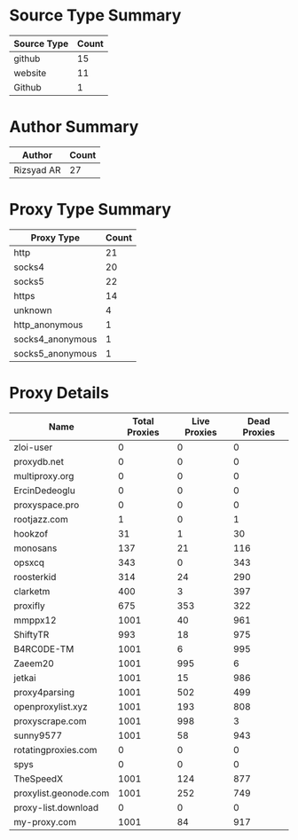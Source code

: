 # Source Type Summary

| Source Type | Count |
|-------------|-------|
| github | 15 |
| website | 11 |
| Github | 1 |


# Author Summary

| Author | Count |
|--------|-------|
| Rizsyad AR | 27 |


# Proxy Type Summary

| Proxy Type | Count |
|------------|-------|
| http | 21 |
| socks4 | 20 |
| socks5 | 22 |
| https | 14 |
| unknown | 4 |
| http_anonymous | 1 |
| socks4_anonymous | 1 |
| socks5_anonymous | 1 |


# Proxy Details

| Name | Total Proxies | Live Proxies | Dead Proxies |
|------|---------------|--------------|---------------|
| zloi-user | 0 | 0 | 0 |
| proxydb.net | 0 | 0 | 0 |
| multiproxy.org | 0 | 0 | 0 |
| ErcinDedeoglu | 0 | 0 | 0 |
| proxyspace.pro | 0 | 0 | 0 |
| rootjazz.com | 1 | 0 | 1 |
| hookzof | 31 | 1 | 30 |
| monosans | 137 | 21 | 116 |
| opsxcq | 343 | 0 | 343 |
| roosterkid | 314 | 24 | 290 |
| clarketm | 400 | 3 | 397 |
| proxifly | 675 | 353 | 322 |
| mmppx12 | 1001 | 40 | 961 |
| ShiftyTR | 993 | 18 | 975 |
| B4RC0DE-TM | 1001 | 6 | 995 |
| Zaeem20 | 1001 | 995 | 6 |
| jetkai | 1001 | 15 | 986 |
| proxy4parsing | 1001 | 502 | 499 |
| openproxylist.xyz | 1001 | 193 | 808 |
| proxyscrape.com | 1001 | 998 | 3 |
| sunny9577 | 1001 | 58 | 943 |
| rotatingproxies.com | 0 | 0 | 0 |
| spys | 0 | 0 | 0 |
| TheSpeedX | 1001 | 124 | 877 |
| proxylist.geonode.com | 1001 | 252 | 749 |
| proxy-list.download | 0 | 0 | 0 |
| my-proxy.com | 1001 | 84 | 917 |
